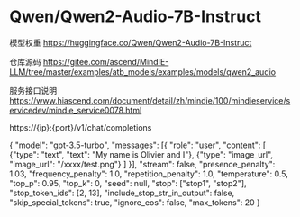 # Qwen/Qwen2-Audio-7B-Instruct

模型权重 https://huggingface.co/Qwen/Qwen2-Audio-7B-Instruct

仓库源码 https://gitee.com/ascend/MindIE-LLM/tree/master/examples/atb_models/examples/models/qwen2_audio

服务接口说明 https://www.hiascend.com/document/detail/zh/mindie/100/mindieservice/servicedev/mindie_service0078.html


https://{ip}:{port}/v1/chat/completions

{
    "model": "gpt-3.5-turbo",
    "messages": [{
        "role": "user",
        "content": [
           {"type": "text", "text": "My name is Olivier and I"},
           {"type": "image_url", "image_url": "/xxxx/test.png"}
        ]
    }],
    "stream": false,
    "presence_penalty": 1.03,
    "frequency_penalty": 1.0,
    "repetition_penalty": 1.0,
    "temperature": 0.5,
    "top_p": 0.95,
    "top_k": 0,
    "seed": null,
    "stop": ["stop1", "stop2"],
    "stop_token_ids": [2, 13],
    "include_stop_str_in_output": false,
    "skip_special_tokens": true,
    "ignore_eos": false,
    "max_tokens": 20
}